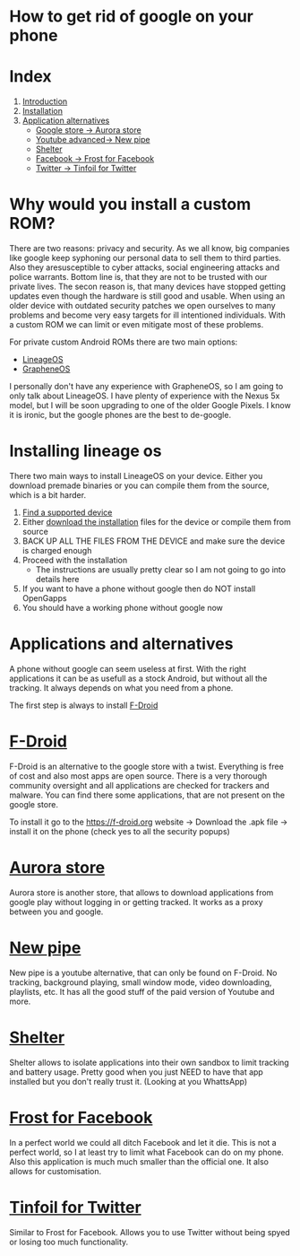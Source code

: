 # How to  get rid of google on your phone 

# Index
1. [Introduction](https://github.com/gamseb/degooglifyingYourPhone/#why-installing-a-custom-rom)
2. [Installation](https://github.com/gamseb/degooglifyingYourPhone/#installing-lineage-os)
3. [Application alternatives](https://github.com/gamseb/degooglifyingYourPhone/#applications-and-alternatives)
    * [Google store -> Aurora store](https://github.com/gamseb/degooglifyingYourPhone/#aurora-store)
    * [Youtube advanced-> New pipe](https://github.com/gamseb/degooglifyingYourPhone/#new-pipe)
    * [Shelter](https://github.com/gamseb/degooglifyingYourPhone/#shelter)
    * [Facebook -> Frost for Facebook](https://github.com/gamseb/degooglifyingYourPhone/#frost-for-facebook)
    * [Twitter -> Tinfoil for Twitter](https://github.com/gamseb/degooglifyingYourPhone/#tinfoil-for-twitter)


# Why would you install a custom ROM? 

There are two reasons: privacy and security. As we all know, big companies like google keep syphoning our personal data to sell them to third parties. Also they aresusceptible to cyber attacks, social engineering attacks and police warrants. Bottom line is, that they are not to be trusted with our  private lives. 
The secon reason is, that many devices have stopped getting updates even though the hardware is still good and usable. When using an older device with outdated security patches we open ourselves to many problems and become very easy targets for ill intentioned individuals. With a custom ROM we can limit or even mitigate most of these problems. 

For private custom Android ROMs there are two main options:

* [LineageOS](https://lineageos.org/)
* [GrapheneOS](https://grapheneos.org) 

I personally don't have any experience with GrapheneOS, so I am going to only talk about LineageOS. I have plenty of experience with the Nexus 5x model, but I will be soon upgrading to one of the older Google Pixels. I know it is ironic, but the google phones are the best to de-google.

# Installing lineage os

There two main ways to install LineageOS on your device. Either you download premade binaries or you can compile them from the source, which is a bit harder. 

1. [Find a supported device](https://wiki.lineageos.org/devices/)
2. Either [download the installation](https://download.lineageos.org/) files for the device or compile them from source
3. BACK UP ALL THE FILES FROM THE DEVICE and make sure the device is charged enough
4. Proceed with the installation 
   * The instructions are usually pretty clear so I am not going to go into details here
5. If you want to have a phone without google then do NOT install OpenGapps
6. You should have a working phone without google now



# Applications and alternatives

A phone without google can seem useless at first. With the right applications it can be as usefull as a stock Android, but without all the tracking. It always depends on what you need from a phone. 

The first step is always to install [F-Droid](https://f-droid.org/) 

# [F-Droid](https://f-droid.org/) 

F-Droid is an alternative to the google store with a twist. Everything is free of cost and also most apps are open source. There is a very thorough community oversight and all applications are checked for trackers and malware. You can find there some applications, that are not present on the google store. 

To install it go to the https://f-droid.org website -> Download the .apk file -> install it on the phone (check yes to all the security popups)



# [Aurora store](https://f-droid.org/en/packages/com.aurora.store/)

Aurora store is another store, that allows to download applications from google play without logging in or getting tracked. It works as a proxy between you and google. 



# [New pipe](https://f-droid.org/en/packages/org.schabi.newpipe/)

New pipe is a youtube alternative, that can only be found on F-Droid. No tracking, background playing, small window mode, video downloading, playlists, etc. It has all the good stuff of the paid version of Youtube and more. 



# [Shelter](https://f-droid.org/en/packages/net.typeblog.shelter/)

Shelter allows to isolate applications into their own sandbox to limit tracking and battery usage. Pretty good when you just NEED to have that app installed but you don't really trust it. (Looking at you WhattsApp)



# [Frost for Facebook](https://f-droid.org/en/packages/com.pitchedapps.frost/)

In a perfect world we could all ditch Facebook and let it die. This is not a perfect world, so I at least try to limit what Facebook can do on my phone. Also this application is much much smaller than the official one. It also allows for customisation.



# [Tinfoil for Twitter](https://f-droid.org/en/packages/com.mill_e.twitterwrapper/)

Similar to Frost for Facebook. Allows you to use Twitter without being spyed or losing too much functionality. 
